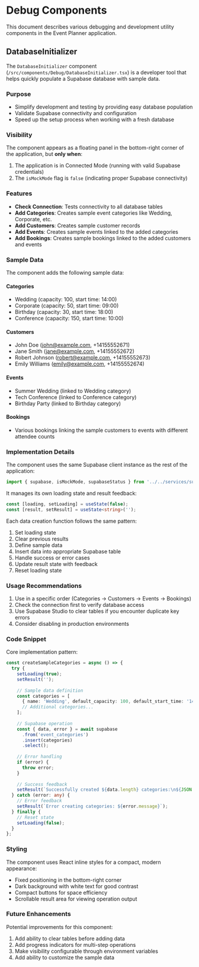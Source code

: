 # Debug Components

This document describes various debugging and development utility components in the Event Planner application.

## DatabaseInitializer

The `DatabaseInitializer` component (`/src/components/Debug/DatabaseInitializer.tsx`) is a developer tool that helps quickly populate a Supabase database with sample data.

### Purpose

- Simplify development and testing by providing easy database population
- Validate Supabase connectivity and configuration
- Speed up the setup process when working with a fresh database

### Visibility

The component appears as a floating panel in the bottom-right corner of the application, but **only when**:

1. The application is in Connected Mode (running with valid Supabase credentials)
2. The `isMockMode` flag is `false` (indicating proper Supabase connectivity)

### Features

- **Check Connection**: Tests connectivity to all database tables
- **Add Categories**: Creates sample event categories like Wedding, Corporate, etc.
- **Add Customers**: Creates sample customer records
- **Add Events**: Creates sample events linked to the added categories
- **Add Bookings**: Creates sample bookings linked to the added customers and events

### Sample Data

The component adds the following sample data:

#### Categories
- Wedding (capacity: 100, start time: 14:00)
- Corporate (capacity: 50, start time: 09:00)
- Birthday (capacity: 30, start time: 18:00)
- Conference (capacity: 150, start time: 10:00)

#### Customers
- John Doe (john@example.com, +14155552671)
- Jane Smith (jane@example.com, +14155552672)
- Robert Johnson (robert@example.com, +14155552673)
- Emily Williams (emily@example.com, +14155552674)

#### Events
- Summer Wedding (linked to Wedding category)
- Tech Conference (linked to Conference category)
- Birthday Party (linked to Birthday category)

#### Bookings
- Various bookings linking the sample customers to events with different attendee counts

### Implementation Details

The component uses the same Supabase client instance as the rest of the application:

```typescript
import { supabase, isMockMode, supabaseStatus } from '../../services/supabase';
```

It manages its own loading state and result feedback:

```typescript
const [loading, setLoading] = useState(false);
const [result, setResult] = useState<string>('');
```

Each data creation function follows the same pattern:
1. Set loading state
2. Clear previous results
3. Define sample data
4. Insert data into appropriate Supabase table
5. Handle success or error cases
6. Update result state with feedback
7. Reset loading state

### Usage Recommendations

1. Use in a specific order (Categories → Customers → Events → Bookings)
2. Check the connection first to verify database access
3. Use Supabase Studio to clear tables if you encounter duplicate key errors
4. Consider disabling in production environments

### Code Snippet

Core implementation pattern:

```typescript
const createSampleCategories = async () => {
  try {
    setLoading(true);
    setResult('');
    
    // Sample data definition
    const categories = [
      { name: 'Wedding', default_capacity: 100, default_start_time: '14:00' },
      // Additional categories...
    ];
    
    // Supabase operation
    const { data, error } = await supabase
      .from('event_categories')
      .insert(categories)
      .select();
    
    // Error handling
    if (error) {
      throw error;
    }
    
    // Success feedback
    setResult(`Successfully created ${data.length} categories:\n${JSON.stringify(data, null, 2)}`);
  } catch (error: any) {
    // Error feedback
    setResult(`Error creating categories: ${error.message}`);
  } finally {
    // Reset state
    setLoading(false);
  }
};
```

### Styling

The component uses React inline styles for a compact, modern appearance:

- Fixed positioning in the bottom-right corner
- Dark background with white text for good contrast
- Compact buttons for space efficiency
- Scrollable result area for viewing operation output

### Future Enhancements

Potential improvements for this component:

1. Add ability to clear tables before adding data
2. Add progress indicators for multi-step operations
3. Make visibility configurable through environment variables
4. Add ability to customize the sample data 